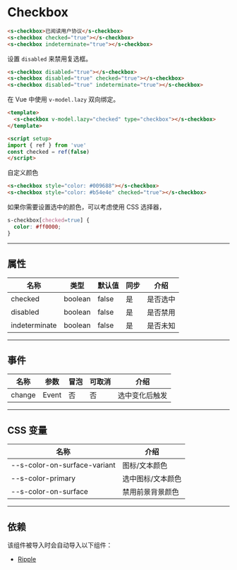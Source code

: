 # Checkbox

```html preview
<s-checkbox>已阅读用户协议</s-checkbox>
<s-checkbox checked="true"></s-checkbox>
<s-checkbox indeterminate="true"></s-checkbox>
```

设置 `disabled` 来禁用复选框。

```html preview
<s-checkbox disabled="true"></s-checkbox>
<s-checkbox disabled="true" checked="true"></s-checkbox>
<s-checkbox disabled="true" indeterminate="true"></s-checkbox>
```

在 Vue 中使用 `v-model.lazy` 双向绑定。

```html
<template>
  <s-checkbox v-model.lazy="checked" type="checkbox"></s-checkbox>
</template>

<script setup>
import { ref } from 'vue'
const checked = ref(false)
</script>
```

自定义颜色

```html preview
<s-checkbox style="color: #009688"></s-checkbox>
<s-checkbox style="color: #b54e4e" checked="true"></s-checkbox>
```

如果你需要设置选中的颜色，可以考虑使用 CSS 选择器，

```css
s-checkbox[checked=true] {
  color: #ff0000;
}
```

---

## 属性

| 名称          | 类型     | 默认值 | 同步 | 介绍    |
| ------------- | ------- | ------ | --- | ------- |
| checked       | boolean | false  | 是  | 是否选中 |
| disabled      | boolean | false  | 是  | 是否禁用 |
| indeterminate | boolean | false  | 是  | 是否未知 |

---

## 事件

| 名称   | 参数   | 冒泡 | 可取消 | 介绍          |
| ------ |------ |------|------ |-------------- |
| change | Event | 否   | 否     | 选中变化后触发 |

---

## CSS 变量

| 名称                         | 介绍             |
| ---------------------------- | ---------------- |
| --s-color-on-surface-variant | 图标/文本颜色     |
| --s-color-primary            | 选中图标/文本颜色 |
| --s-color-on-surface         | 禁用前景背景颜色  |

---

## 依赖

该组件被导入时会自动导入以下组件：

- [Ripple](./ripple)